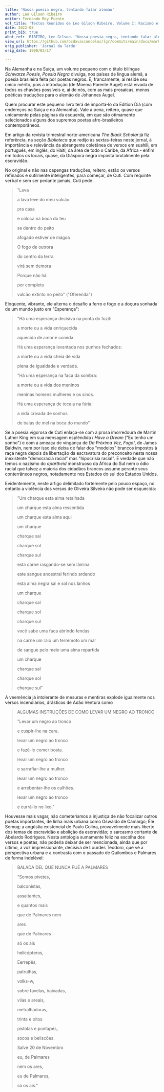 ```yaml
---
title: 'Nossa poesia negra, tentando falar alemão'
author: Leo Gilson Ribeiro
editor: Fernando Rey Puente
vol_title: 'Textos Reunidos de Leo Gilson Ribeiro, Volume I: Racismo e literatura negra'
date: 2022-08
print_bib: true
abnt_ref: 'RIBEIRO, Leo Gilson. "Nossa poesia negra, tentando falar alemão". In PUENTE, Fernando Rey (org.) <em>Textos Reunidos de Leo Gilson Ribeiro, Volume 1: Racismo e literatura negra</em>, 2022. Publicação original: Jornal da Tarde, 1990/03/17. URL: <a href="yml_view_url">https://github.com/bcdavasconcelos/lgr/commits/main/docs/markdown/volume-1/01-literatura-brasileira/12-nossa-poesia-negra-tentando-falar-alemao</a>'
view_url: https://github.com/bcdavasconcelos/lgr/commits/main/docs/markdown/volume-1/01-literatura-brasileira/12-nossa-poesia-negra-tentando-falar-alemao
orig_publisher: 'Jornal da Tarde'
orig_date: 1990/03/17

---
```


Na Alemanha e na Suíça, um volume pequeno com o título bilíngue *Schwarze Poesie, Poesia Negra* divulga, nos países de língua alemã, a poesia brasileira feita por poetas negros. E, francamente, aí reside seu único mérito, pois a introdução (de Moema Parente Augel) está eivada de todos os chavões possíveis e, ai de nós, com as mais prosaicas, menos poéticas traduções para o alemão de Johannes Augel.

Quem procurar este pequeno livro terá de importá-lo da Edition Diá (com endereços na Suíça e na Alemanha). Vale a pena, reitero, quase que unicamente pelas páginas da esquerda, em que são otimamente selecionados alguns dos supremos poetas afro-brasileiros contemporâneos.

Em artigo da revista trimestral norte-americana *The Black Scholar* já fiz referência, na seção *Biblioteca* que redijo às sextas-feiras neste jornal, à importância e relevância da abrangente coletânea de versos em suahili, em português, em inglês, do Haiti, da área de todo o Caribe, da África - enfim em todos os locais, quase, da Diáspora negra imposta brutalmente pela escravidão.

No original e não nas capengas traduções, reitero, estão os versos refinados e sutilmente inteligentes, para começar, de Cuti. Com requinte verbal e sem ser pedante jamais, Cuti pede:

> "Leva
>
> a lava leve do meu vulcão 
>
> pra casa 
>
> e coloca na boca do teu 
>
> se dentro do peito 
>
> afogado estiver de mágoa 
>
> O fogo de outrora 
>
> do centro da terra 
>
> virá sem demora 
>
> Porque não há 
>
> por completo 
>
> vulcão extinto no peito" ("Oferenda")

Eloquente, vibrante, ele alterna o desafio a ferro e fogo e a doçura sonhada de um mundo justo em "Esperança":

> "Há uma esperança decisiva na ponta do fuzil: 
>
> a morte ou a vida enriquecida 
>
> aquecida de amor e comida. 
>
> Há uma esperança levantada nos punhos fechados: 
>
> a morte ou a vida cheia de vida 
>
> plena de igualdade e verdade. 
>
> "Há uma esperança na faca da sombra: 
>
> a morte ou a vida dos meninos 
>
> meninas homens mulheres e os sinos. 
>
> Há uma esperança de tocaia na fúria: 
>
> a vida crivada de sonhos 
>
> de balas de mel na boca do mundo"

Se a poesia vigorosa de Cuti enlaça-se com a prosa imorredoura de Martin Luther King em sua mensagem esplêndida *I Have a Dream* ("Eu tenho um sonho") e com a ameaça de vingança de *Da Próxima Vez, Fogo!*, de James Baldwin, nem por isso ele deixa de falar dos "modelos" brancos impostos à raça negra depois da libertação da escravatura do preconceito nesta nossa inexistente "democracia racial" mas "hipocrisia racial". É verdade que não temos o nazismo do *apartheid* monstruoso da África do Sul nem o ódio racial que talvez a maioria dos cidadãos brancos assume perante seus conterrâneos negros, notadamente nos Estados do sul dos Estados Unidos.

Evidentemente, neste artigo delimitado fortemente pelo pouco espaço, no entanto a violência dos versos de Oliveira Silveira não pode ser esquecida:

> "Um charque esta alma retalhada 
>
> um charque esta alma ressentida 
>
> um charque esta alma aqui 
>
> um charque 
>
> charque sal 
>
> charque sol 
>
> charque sul 
>
> esta carne rasgando-se sem lâmina 
>
> este sangue ancestral ferindo ardendo 
>
> esta alma negra sal e sol nos lanhos 
>
> um charque 
>
> charque sal 
>
> charque sol 
>
> charque sul 
>
> você sabe uma faca abrindo fendas 
>
> na carne um raio um terremoto um mar 
>
> de sangue pelo meio uma alma repartida 
>
> um charque 
>
> charque sal 
>
> charque sol 
>
> charque sul"

A veemência já intolerante de mesuras e mentiras explode igualmente nos versos incendiários, drásticos de Adão Ventura como

> ALGUMAS INSTRUÇÕES DE COMO LEVAR UM NEGRO AO TRONCO 
>
> "Levar um negro ao tronco 
>
> e cuspir-lhe na cara. 
>
> levar um negro ao tronco 
>
> e fazê-lo comer bosta. 
>
> levar um negro ao tronco 
>
> e sarrafiar-lhe a mulher. 
>
> levar um negro ao tronco 
>
> e arrebentar-lhe os culhões. 
>
> levar um negro ao tronco 
>
> e currá-lo no lixo."

Houvesse mais vagar, não cometeríamos a injustiça de não focalizar outros poetas importantes, de linha mais urbana como Oswaldo de Camargo; Éle Semog; a angústia existencial de Paulo Colina, provavelmente mais liberto dos temas de escravidão e abolição da escravidão; o sarcasmo cortante de Abelardo Rodrigues. Nesta antologia sumamente feliz na escolha dos versos e poetas, não poderia deixar de ser mencionada, ainda que por último, a voz impressionante, decisiva de Lourdes Teodoro, que vê a perspectiva urbana e a contrasta com o passado de Quilombos e Palmares de forma indelével:

> BALADA DEL QUE NUNCA FUÉ A PALMARES 
>
> "Somos pivetes, 
>
> balconistas, 
>
> assaltantes, 
>
> e quantos mais 
>
> que de Palmares nem 
>
> ares 
>
> que de Palmares 
>
> só os ais 
>
> helicópteros, 
>
> Eerrepês, 
>
> patrulhas, 
>
> volks-w, 
>
> sobre favelas, baixadas, 
>
> vilas e areais, 
>
> metralhadoras, 
>
> trinta e oitos 
>
> pistolas e pontapés, 
>
> socos e beliscões. 
>
> Salve 20 de Novembro 
>
> eu, de Palmares 
>
> nem os ares, 
>
> eu de Palmares, 
>
> só os ais."
